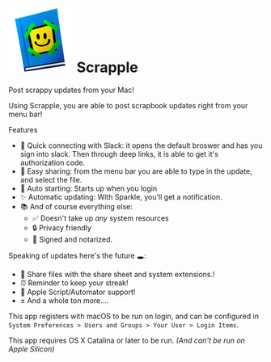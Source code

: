 # ![Scrapple app icon](https://raw.githubusercontent.com/LinusS1/Scrapple/master/Scrapple/Assets.xcassets/AppIcon.appiconset/scrapbook%201%20copy%204.png) Scrapple
Post scrappy updates from your Mac!

Using Scrapple, you are able to post scrapbook updates right from your menu bar!

Features
 - 🔌 Quick connecting with Slack: it opens the default broswer and has you sign into slack. Then through deep links, it is able to get it's authorization code.
 - 🚀 Easy sharing: from the menu bar you are able to type in the update, and select the file.
 - 🧨 Auto starting: Starts up when you login
 - :sparkles: Automatic updating: With Sparkle, you'll get a notification.
 - 📚 And of course everything else:
   - ✅ Doesn't take up _any_ system resources
   - :lock: Privacy friendly
   - :apple: Signed and notarized.

Speaking of updates here's the future 🕳:
 - 🤡 Share files with the share sheet and system extensions.!
 - ⏰ Reminder to keep your streak!
 - 🤖 Apple Script/Automator support!
 - ± And a whole ton more....

This app registers with macOS to be run on login, and can be configured in `System Preferences > Users and Groups > Your User > Login Items`.

This app requires OS X Catalina or later to be run. _(And can't be run on Apple Silicon)_

